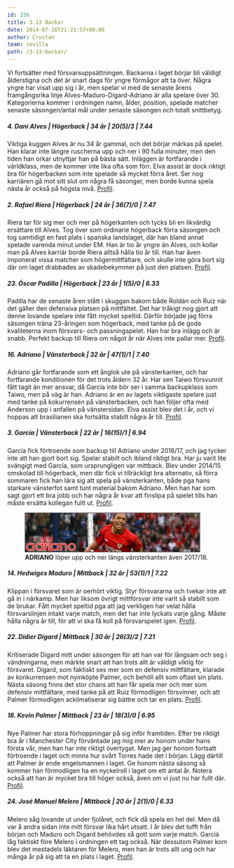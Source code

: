 ```yaml
---
id: 336
title: 3.13 Backar
date: 2014-07-16T21:21:57+00:00
author: Crustan
team: sevilla
path: /3-13-backar/
---
```


Vi fortsätter med försvarsuppsättningen. Backarna i laget börjar bli väldigt ålderstigna och det är snart dags för yngre förmågor att ta över. Några yngre har visat upp sig i år, men spelar vi med de senaste årens framgångsrika linje Alves-Maduro-Digard-Adriano är alla spelare över 30. Kategorierna kommer i ordningen namn, ålder, position, spelade matcher senaste säsongen/antal mål under senaste säsongen och totalt snittbetyg.

##### 4. Dani Alves | Högerback | 34 år | 20(5)/3 | 7.44

Viktiga kuggen Alves är nu 34 år gammal, och det börjar märkas på spelet. Han klarar inte längre ruscherna upp och ner i 90 fulla minuter, men den tiden han orkar utnyttjar han på bästa sätt. Inläggen är fortfarande i världklass, men de kommer inte lika ofta som förr. Elva assist är dock riktigt bra för högerbacken som inte spelade så mycket förra året. Ser nog karriären gå mot sitt slut om några få säsonger, men borde kunna spela nästa år också på högsta nivå. [Profil](../images/alves-pf.png).

##### 2\. Rafael Riera | Högerback | 24 år | 36(7)/0 | 7.47

Riera tar för sig mer och mer på högerkanten och tycks bli en likvärdig ersättare till Alves. Tog över som ordinarie högerback förra säsongen och tog samtidigt en fast plats i spanska landslaget, där han bland annat spelade varenda minut under EM. Han är tio år yngre än Alves, och kollar man på Alves karriär borde Riera alltså hålla tio år till. Han har även imponerat vissa matcher som högermittfältare, och skulle inte göra bort sig där om laget drabbades av skadebekymmer på just den platsen. [Profil](../images/riera-pf.png).

##### 23\. Óscar Padilla | Högerback | 23 år | 1(5)/0 | 6.33

Padilla har de senaste åren stått i skuggan bakom både Roldán och Ruiz när det gäller den defensiva platsen på mittfältet. Det har tråkigt nog gjort att denne lovande spelare inte fått mycket speltid. Därför började jag förra säsongen träna 23-åringen som högerback, med tanke på de goda kvaliteterna inom försvars- och passningspelet. Han har bra inlägg och är snabb. Perfekt backup till Riera om något år när Alves inte pallar mer. [Profil](../images/padilla-pf.png).

##### 16\. Adriano | Vänsterback | 32 år | 47(1)/1 | 7.40

Adriano går fortfarande som ett ånglok ute på vänsterkanten, och har fortfarande konditionen för det trots åldern 32 år. Har sen Taiwo försvunnit fått tagit än mer ansvar, då García inte bör ser i samma backupklass som Taiwo, men på väg är han. Adriano är en av lagets viktigaste spelare just med tanke på kokurrensen på vänsterbacken, och han följer ofta med Anderson upp i anfallen på vänstersidan. Elva assist blev det i år, och vi hoppas att brasilianen ska fortsätta stabilt några år till. [Profil](../images/adriano-pf.png).

##### 3\. García | Vänsterback | 22 år | 16(15)/1 | 6.94

García fick förtroende som backup till Adriano under 2016/17, och jag tycker inte att han gjort bort sig. Spelar stabilt och ibland riktigt bra. Har ju varit lite svängigt med García, som ursprungligen var mittback. Blev under 2014/15 omskolad till högerback, men där fick vi tillräckligt bra alternativ, så förra sommaren fick han lära sig att spela på vänsterkanten, både pga hans starkare vänsterfot samt tunt material bakom Adriano. Men han har som sagt gjort ett bra jobb och har några år kvar att finslipa på spelet tills han måste ersätta kollegan fullt ut. [Profil](../images/garcia-pf.png).

<figure>
  <img src="../images/adriano3.png" alt="adriano"  />
  <figcaption><strong>ADRIANO</strong> löper upp och ner längs vänsterkanten även 2017/18.</figcaption>
</figure>

##### 14\. Hedwiges Maduro | Mittback | 32 år | 53(1)/1 | 7.22

Klippan i försvaret som är oerhört viktig. Styr försvararna och tvekar inte att gå in i närkamp. Men har liksom övrigt mittförsvar inte varit så stabilt som de brukar. Fått mycket speltid pga att jag verkligen har velat hålla försvarslinjen intakt varje match, men det har inte lyckats varje gång. Måste hålla några år till, för att vi ska få koll på försvarspelet igen. [Profil](../images/maduro-pf.png).

##### 22\. Didier Digard | Mittback | 30 år | 26(3)/2 | 7.21

Kritiserade Digard mitt under säsongen för att han var för långsam och seg i vändningarna, men märkte snart att han trots allt är väldigt viktig för försvaret. Digard, som faktiskt ses mer som en defensiv mittfältare, klarade av konkurrensen mot nyinköpte Palmer, och behöll allt som oftast sin plats. Nästa säsong finns det stor chans att han får spela mer och mer som defensiv mittfältare, med tanke på att Ruiz förmodligen försvinner, och att Palmer förmodligen acklimatiserar sig bättre och tar en plats. [Profil](../images/digard-pf.png).

##### 18\. Kevin Palmer | Mittback | 23 år | 18(3)/0 | 6.95

Nye Palmer har stora förhoppningar på sig inför framtiden. Efter tre riktigt bra år i Manchester City förväntade jag mig mer av honom under hans första vår, men han har inte riktigt övertygat. Men jag ger honom fortsatt förtroende i laget och minns hur svårt Torres hade det i början. Lägg därtill att Palmer är ende engelsmannen i laget. Ge honom nästa säsong så kommer han förmodligen ha en nyckelroll i laget om ett antal år. Notera också att han är mycket bra till höger också, även om vi just nu har fullt där. [Profil](../images/palmer-pf.png).

##### 24\. José Manuel Melero | Mittback | 20 år | 2(1)/0 | 6.33

Melero såg lovande ut under fjolåret, och fick då spela en hel del. Men då var å andra sidan inte mitt försvar lika hårt utsatt. I år blev det tufft från början och Maduro och Digard behövdes så gott som varje match. Garciá låg faktiskt före Melero i ordningen ett tag också. När dessutom Palmer kom blev det mestadels läktaren för Melero, men han är trots allt ung och har många år på sig att ta en plats i laget. [Profil](../images/melero-pf.png).
